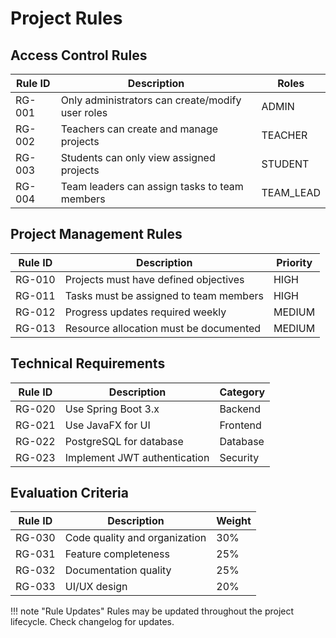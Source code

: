 # Project Rules

## Access Control Rules

| Rule ID | Description | Roles |
|---------|-------------|-------|
| RG-001 | Only administrators can create/modify user roles | ADMIN |
| RG-002 | Teachers can create and manage projects | TEACHER |
| RG-003 | Students can only view assigned projects | STUDENT |
| RG-004 | Team leaders can assign tasks to team members | TEAM_LEAD |

## Project Management Rules

| Rule ID | Description | Priority |
|---------|-------------|----------|
| RG-010 | Projects must have defined objectives | HIGH |
| RG-011 | Tasks must be assigned to team members | HIGH |
| RG-012 | Progress updates required weekly | MEDIUM |
| RG-013 | Resource allocation must be documented | MEDIUM |

## Technical Requirements

| Rule ID | Description | Category |
|---------|-------------|----------|
| RG-020 | Use Spring Boot 3.x | Backend |
| RG-021 | Use JavaFX for UI | Frontend |
| RG-022 | PostgreSQL for database | Database |
| RG-023 | Implement JWT authentication | Security |

## Evaluation Criteria

| Rule ID | Description | Weight |
|---------|-------------|--------|
| RG-030 | Code quality and organization | 30% |
| RG-031 | Feature completeness | 25% |
| RG-032 | Documentation quality | 25% |
| RG-033 | UI/UX design | 20% |

!!! note "Rule Updates"
    Rules may be updated throughout the project lifecycle. Check changelog for updates.